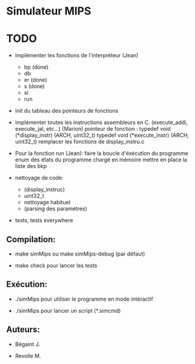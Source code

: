 Simulateur MIPS
===============

TODO
====

* implémenter les fonctions de l'interpréteur (Jean)
	
	* bp (done)
	* db
	* er (done)
	* s (done)
	* si
	* run

* init du tableau des pointeurs de fonctions

* implémenter toutes les instructions assembleurs en C. (execute_addi, execute_jal, etc...) (Marion)
pointeur de fonction :
typedef void (*display_instr) (ARCH, uint32_t)
typedef void (*execute_instr) (ARCH, uint32_t)
remplacer les fonctions de display_instru.c

* Pour la fonction run (Jean):
faire la boucle d'éxécution du programme
enum des états du programme chargé en mémoire
mettre en place la liste des bkp

* nettoyage de code:
	* (display_instruc)
	* uint32_t
	* nettoyage habituel
	* (parsing des paramètres)

* tests, tests everywhere


Compilation:
------------

* make simMips ou make simMips-debug (par défaut)

* make check pour lancer les tests


Exécution:
----------

* ./simMips pour utiliser le programme en mode intéractif

* ./simMips <filename> pour lancer un script (*.simcmd)


Auteurs:
--------

* Bégaint J.

* Revolle M.

